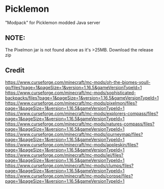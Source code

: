 # Picklemon
"Modpack" for Picklemon modded Java server

## NOTE: 
The Pixelmon jar is not found above as it's >25MB. Download the release zip

## Credit
https://www.curseforge.com/minecraft/mc-mods/oh-the-biomes-youll-go/files?page=1&pageSize=1&version=1.16.5&gameVersionTypeId=1    
https://www.curseforge.com/minecraft/mc-mods/sophisticated-backpacks/files?page=1&pageSize=1&version=1.16.5&gameVersionTypeId=1  
https://www.curseforge.com/minecraft/mc-mods/pixelmon/files?page=1&pageSize=1&version=1.16.5&gameVersionTypeId=1  
https://www.curseforge.com/minecraft/mc-mods/explorers-compass/files?page=1&pageSize=1&version=1.16.5&gameVersionTypeId=1  
https://www.curseforge.com/minecraft/mc-mods/natures-compass/files?page=1&pageSize=1&version=1.16.5&gameVersionTypeId=1  
https://www.curseforge.com/minecraft/mc-mods/journeymap/files?page=1&pageSize=1&version=1.16.5&gameVersionTypeId=1  
https://www.curseforge.com/minecraft/mc-mods/appleskin/files?page=1&pageSize=1&version=1.16.5&gameVersionTypeId=1  
https://www.curseforge.com/minecraft/mc-mods/jei/files?page=1&pageSize=1&version=1.16.5&gameVersionTypeId=1  
https://www.curseforge.com/minecraft/mc-mods/clumps/files?page=1&pageSize=1&version=1.16.5&gameVersionTypeId=1  
https://www.curseforge.com/minecraft/mc-mods/corpse/files?page=1&pageSize=1&version=1.16.5&gameVersionTypeId=1  
